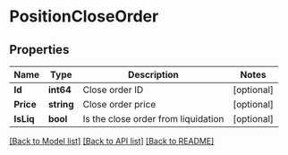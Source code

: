# PositionCloseOrder

## Properties
Name | Type | Description | Notes
------------ | ------------- | ------------- | -------------
**Id** | **int64** | Close order ID | [optional] 
**Price** | **string** | Close order price | [optional] 
**IsLiq** | **bool** | Is the close order from liquidation | [optional] 

[[Back to Model list]](../README.md#documentation-for-models) [[Back to API list]](../README.md#documentation-for-api-endpoints) [[Back to README]](../README.md)



